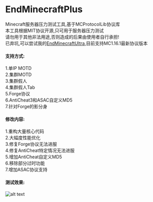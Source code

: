 # EndMinecraftPlus
Minecraft服务器压力测试工具,基于MCProtocolLib协议库<br>
本工具根据MIT协议开源,只可用于服务器压力测试<br>
请勿用于其他非法用途,否则造成的后果由使用者自行承担!<br>
已弃坑,可以尝试我的<a href="https://github.com/CirnoTH/EndMinecraftUltra">EndMinecraftUltra</a>,目前支持MC1.16.1最新协议版本

#### 支持方式: ####
1.单IP MOTD<br>
2.集群MOTD<br>
3.集群假人<br>
4.集群假人Tab<br>
5.Forge协议<br>
6.AntiCheat3和ASAC自定义MD5<br>
7.针对Forge的影分身

#### 修改内容: ####
1.重构大量核心代码<br>
2.大幅度性能优化<br>
3.修复Forge协议无法进服<br>
4.修复AntiCheat特定情况无法进服<br>
5.增加AntiCheat自定义MD5<br>
6.移除部分过时功能<br>
7.增加ASAC协议支持<br>

#### 测试效果: ####
![alt text](https://s1.ax1x.com/2018/12/07/F1hmYF.png)
